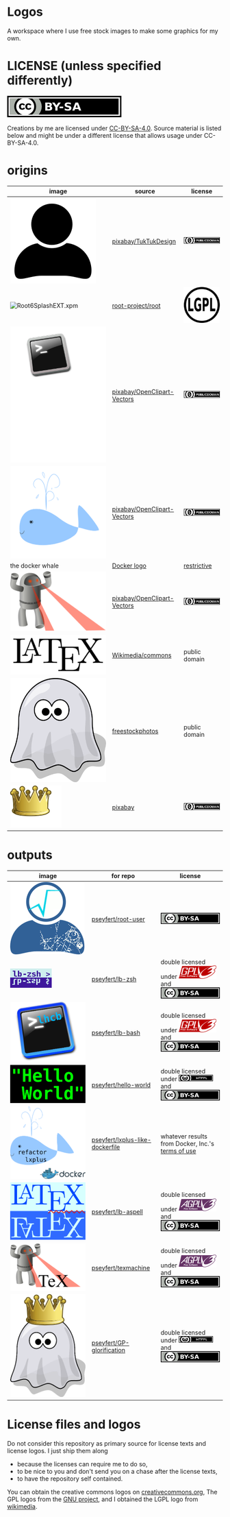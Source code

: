 # Logos

A workspace where I use free stock images to make some graphics for my own.

# LICENSE (unless specified differently)

[![CC-BY-SA](license_logos/by-sa.png "CC-BY-SA")](LICENSE)

Creations by me are licensed under [CC-BY-SA-4.0](LICENSE). Source material is
listed below and might be under a different license that allows usage under
CC-BY-SA-4.0.

# origins

| image                                          | source            | license |
| ---------------------------------------------- | ----------------- | ------- |
| ![`user-1633249.svg`](orgs/user-1633249.svg)        | [pixabay/TukTukDesign](https://pixabay.com/en/user-person-people-profile-account-1633249/) | [![CC0](license_logos/cc-zero.png)](licenses/CC0.txt) |
| ![`Root6SplashEXT.xpm`](orgs/Root6SplashEXT.xpm)    | [root-project/root](https://root.cern) | [![LGPL v2.1](license_logos/lgplv21.png)](licenses/LGPL.txt) |
| ![`bash-148836.svg`](./orgs/bash-148836.svg) | [pixabay/OpenClipart-Vectors](https://pixabay.com/en/bash-command-line-linux-shell-148836/) | [![CC0](license_logos/cc-zero.png)](licenses/CC0.txt) |
| ![`whale-153440.svg`](./orgs/whale-153440.svg) | [pixabay/OpenClipart-Vectors](https://pixabay.com/en/whale-blue-water-fountain-153440/) | [![CC0](license_logos/cc-zero.png)](licenses/CC0.txt) |
| the docker whale | [Docker logo](https://www.docker.com/brand-guidelines) | [restrictive](https://www.docker.com/brand-guidelines) |
| ![`attack-1294254.svg`](./orgs/attack-1294254.svg) | [pixabay/OpenClipart-Vectors](https://pixabay.com/en/attack-death-ray-evil-laser-menace-1294254/) | [![CC0](license_logos/cc-zero.png)](licenses/CC0.txt) |
| ![`LaTeX_logo.svg`](orgs/LaTeX_logo.svg) | [Wikimedia/commons](https://commons.wikimedia.org/wiki/File:LaTeX_logo.svg) | public domain |
| ![`ghost.png`](./orgs/ghost.png) | [freestockphotos](http://www.freestockphotos.biz/stockphoto/12084) | public domain |
| ![`crown.svg`](./orgs/crown.svg) | [pixabay](https://pixabay.com/en/crown-golden-yellow-emperor-576226/) | [![CC0](license_logos/cc-zero.png)](licenses/CC0.txt) |

# outputs

| image           | for repo | license |
| --------------- | -------- | ------- |
| ![`root-user.svg.png`](outputs/root-user.svg.png) | [pseyfert/root-user](https://github.com/pseyfert/root-user) | [![CC-BY-SA](license_logos/by-sa.png)](LICENSE) |
| ![`lb-zsh.png`](outputs/lb-zsh.png) | [pseyfert/lb-zsh](https://github.com/pseyfert/lb-zsh) | double licensed under [![GPL v3](license_logos/gplv3.png)](licenses/GPL.txt) and [![CC-BY-SA](license_logos/by-sa.png)](LICENSE) |
| ![`lb-bash.svg`](outputs/lb-bash.svg) | [pseyfert/lb-bash](https://github.com/pseyfert/lb-bash) | double licensed under [![GPL v3](license_logos/gplv3.png)](licenses/GPL.txt) and [![CC-BY-SA](license_logos/by-sa.png)](LICENSE) |
| ![`hello-world.png`](outputs/hello-world.png) | [pseyfert/hello-world](https://gitlab.cern.ch/pseyfert/hello-world) | double licensed under [![WTFPL](license_logos/wtfpl.png)](licenses/WTF.txt) and [![CC-BY-SA](license_logos/by-sa.png)](LICENSE) |
| ![`lxplus-like-dockerfile`](outputs/lxplus-like-dockerfile.png) | [pseyfert/lxplus-like-dockerfile](https://gitlab.cern.ch/pseyfert/lxplus-like-dockerfile) | whatever results from Docker, Inc.'s [terms of use](https://www.docker.com/brand-guidelines) |
| ![`lb-aspell.png`](outputs/lb-aspell.png) | [pseyfert/lb-aspell](https://gitlab.cern.ch/pseyfert/lb-aspell) | double licensed under [![AGPL v3](license_logos/agplv3.png)](licenses/AGPL.txt) and [![CC-BY-SA](license_logos/by-sa.png)](LICENSE) |
| ![`texmachine.png`](outputs/texmachine.png) | [pseyfert/texmachine](https://gitlab.cern.ch/pseyfert/texmachine) | double licensed under [![AGPL v3](license_logos/agplv3.png)](licenses/AGPL.txt) and [![CC-BY-SA](license_logos/by-sa.png)](LICENSE) |
| ![`GP-glorification`](outputs/GP-glorification.png) | [pseyfert/GP-glorification](https://gitlab.cern.ch/pseyfert/GP-glorification) | double licensed under [![WTFPL](license_logos/wtfpl.png)](licenses/WTF.txt) and [![CC-BY-SA](license_logos/by-sa.png)](LICENSE) |

# License files and logos

Do not consider this repository as primary source for license texts and license
logos. I just ship them along

 * because the licenses can require me to do so,
 * to be nice to you and don't send you on a chase after the license texts,
 * to have the repository self contained.

You can obtain the creative commons logos on
[creativecommons.org](https://creativecommons.org/about/downloads/), The GPL
logos from the [GNU
project](https://www.gnu.org/graphics/license-logos.en.html), and I obtained
the LGPL logo from
[wikimedia](https://commons.wikimedia.org/wiki/File:License_icon-lgpl.svg).


